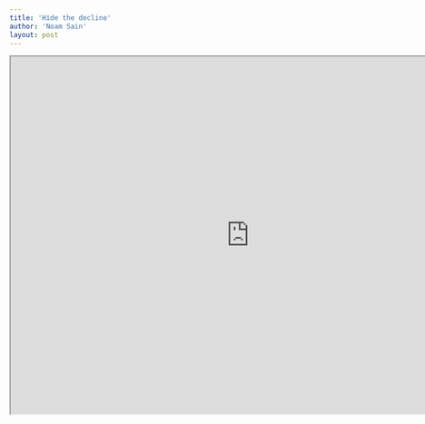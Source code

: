```yaml
---
title: 'Hide the decline'
author: 'Noam Sain'
layout: post
---
```


<iframe allowfullscreen="" height="630" src="https://www.youtube.com/embed/1na4adCFiLw?feature=oembed" title="Hide the decline" width="840"></iframe>